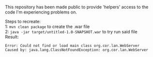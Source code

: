 This repository has been made public to provide 'helpers' access to the code I'm experiencing problems on.

Steps to recreate: <br/>
1: `mvn clean package` to create the .war file <br/>
2: `java -jar target/untitled-1.0-SNAPSHOT.war` to try run said file<br/>
Result: 
```
Error: Could not find or load main class org.cor.lan.WebServer
Caused by: java.lang.ClassNotFoundException: org.cor.lan.WebServer
